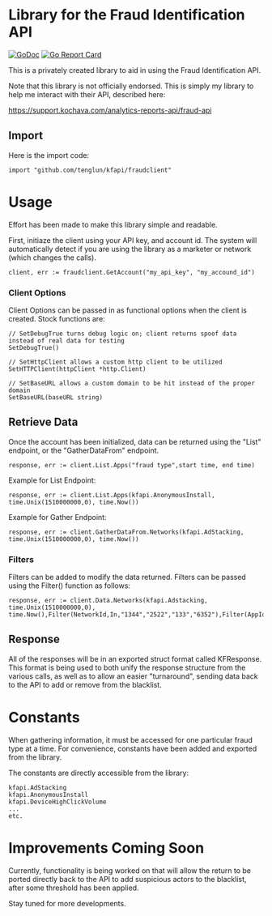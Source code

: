 # Library for the Fraud Identification API

[![GoDoc](https://godoc.org/github.com/TengLun/kapiLib/fraudClient?status.svg)](https://godoc.org/github.com/TengLun/kapiLib/fraudClient) [![Go Report Card](https://goreportcard.com/badge/github.com/tenglun/kapilib)](https://goreportcard.com/report/github.com/tenglun/kapilib)

This is a privately created library to aid in using the Fraud Identification API.

Note that this library is not officially endorsed.
This is simply my library to help me interact with their API, described here:

https://support.kochava.com/analytics-reports-api/fraud-api

## Import

Here is the import code:

```golang
import "github.com/tenglun/kfapi/fraudclient"
```

# Usage

Effort has been made to make this library simple and readable.

First, initiaze the client using your API key, and account id. The system will automatically detect if you are using the library
as a marketer or network (which changes the calls).

```golang
client, err := fraudclient.GetAccount("my_api_key", "my_accound_id")
```

### Client Options
Client Options can be passed in as functional options when the client is created. Stock functions are:
```golang
// SetDebugTrue turns debug logic on; client returns spoof data instead of real data for testing
SetDebugTrue()

// SetHttpClient allows a custom http client to be utilized
SetHTTPClient(httpClient *http.Client)

// SetBaseURL allows a custom domain to be hit instead of the proper domain
SetBaseURL(baseURL string)
```

## Retrieve Data

Once the account has been initialized, data can be returned using the "List" endpoint, or the "GatherDataFrom" endpoint.

```golang
response, err := client.List.Apps("fraud type",start time, end time)
```

Example for List Endpoint:
```golang
response, err := client.List.Apps(kfapi.AnonymousInstall, time.Unix(1510000000,0), time.Now())
```

Example for Gather Endpoint:
```golang
response, err := client.GatherDataFrom.Networks(kfapi.AdStacking, time.Unix(1510000000,0), time.Now())
```

### Filters

Filters can be added to modify the data returned. Filters can be passed using the Filter() function
as follows:
```golang
response, err := client.Data.Networks(kfapi.Adstacking, time.Unix(1510000000,0), time.Now(),Filter(NetworkId,In,"1344","2522","133","6352"),Filter(AppId,In,"5667"))
```

## Response

All of the responses will be in an exported struct format called KFResponse. This format is being used to both unify the response
structure from the various calls, as well as to allow an easier "turnaround", sending data back to the API to add or remove from the blacklist.

# Constants

When gathering information,
it must be accessed for one particular fraud type at a time. For convenience, constants have been added and exported from the library.

The constants are directly accessible from the library:
```golang
kfapi.AdStacking
kfapi.AnonymousInstall
kfapi.DeviceHighClickVolume
...
etc.
```

# Improvements Coming Soon

Currently, functionality is being worked on that will allow the return to be ported directly back to the API to add suspicious actors to the
blacklist, after some threshold has been applied.

Stay tuned for more developments.
